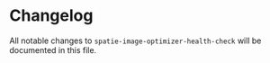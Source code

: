 # Changelog

All notable changes to `spatie-image-optimizer-health-check` will be documented in this file.
